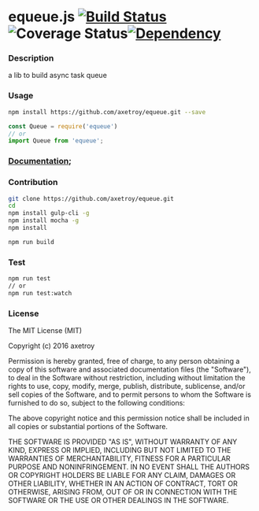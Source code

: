 # equeue.js [![Build Status](https://travis-ci.org/axetroy/equeue.svg?branch=master)](https://travis-ci.org/axetroy/equeue)![Coverage Status](https://coveralls.io/repos/github/axetroy/equeue/badge.svg?branch=master)[![Dependency](https://david-dm.org/axetroy/equeue.svg)](https://david-dm.org/axetroy/equeue)

### Description

a lib to build async task queue

### Usage

```bash
npm install https://github.com/axetroy/equeue.git --save
```

```javascript
const Queue = require('equeue')
// or
import Queue from 'equeue';
```

### [Documentation](https://axetroy.github.io/equeue);

### Contribution

```bash
git clone https://github.com/axetroy/equeue.git
cd 
npm install gulp-cli -g
npm install mocha -g
npm install 

npm run build
```

### Test

```bash
npm run test
// or
npm run test:watch
```

### License

The MIT License (MIT)

Copyright (c) 2016 axetroy

Permission is hereby granted, free of charge, to any person obtaining a copy
of this software and associated documentation files (the "Software"), to deal
in the Software without restriction, including without limitation the rights
to use, copy, modify, merge, publish, distribute, sublicense, and/or sell
copies of the Software, and to permit persons to whom the Software is
furnished to do so, subject to the following conditions:

The above copyright notice and this permission notice shall be included in all
copies or substantial portions of the Software.

THE SOFTWARE IS PROVIDED "AS IS", WITHOUT WARRANTY OF ANY KIND, EXPRESS OR
IMPLIED, INCLUDING BUT NOT LIMITED TO THE WARRANTIES OF MERCHANTABILITY,
FITNESS FOR A PARTICULAR PURPOSE AND NONINFRINGEMENT. IN NO EVENT SHALL THE
AUTHORS OR COPYRIGHT HOLDERS BE LIABLE FOR ANY CLAIM, DAMAGES OR OTHER
LIABILITY, WHETHER IN AN ACTION OF CONTRACT, TORT OR OTHERWISE, ARISING FROM,
OUT OF OR IN CONNECTION WITH THE SOFTWARE OR THE USE OR OTHER DEALINGS IN THE
SOFTWARE.

